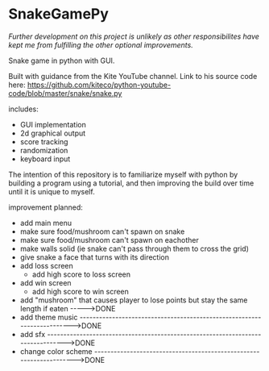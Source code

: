 # SnakeGamePy

_Further development on this project is unlikely as other responsibilites have kept me from fulfilling the other optional improvements._

Snake game in python with GUI.

Built with guidance from the Kite YouTube channel.
    Link to his source code here: https://github.com/kiteco/python-youtube-code/blob/master/snake/snake.py

includes:
- GUI implementation
- 2d graphical output
- score tracking
- randomization
- keyboard input

The intention of this repository is to familiarize myself with python by building a program using a tutorial, and then
improving the build over time until it is unique to myself.

improvement planned:
- add main menu
- make sure food/mushroom can't spawn on snake
- make sure food/mushroom can't spawn on eachother
- make walls solid (ie snake can't pass through them to cross the grid)
- give snake a face that turns with its direction
- add loss screen
    - add high score to loss screen
- add win screen
    - add high score to win screen
- add "mushroom" that causes player to lose points but stay the same length if eaten ----->DONE
- add theme music ------------------------------------------------------------------------>DONE
- add sfx -------------------------------------------------------------------------------->DONE
- change color scheme -------------------------------------------------------------------->DONE


